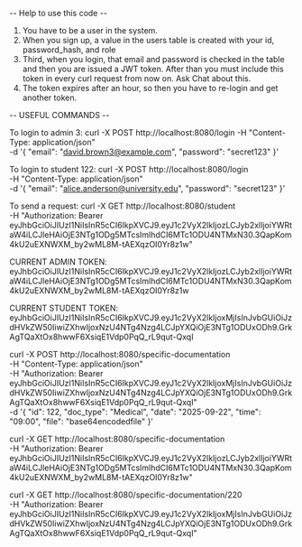 -- Help to use this code --

1. You have to be a user in the system.
2. When you sign up, a value in the users table is created with your id, password_hash, and role
3. Third, when you login, that email and password is checked in the table and then you are issued a JWT token. After than you must include this token in every curl request from now on. Ask Chat about this.
4. The token expires after an hour, so then you have to re-login and get another token.

-- USEFUL COMMANDS --

To login to admin 3:
curl -X POST http://localhost:8080/login -H "Content-Type: application/json" \
  -d '{
    "email": "david.brown3@example.com",
    "password": "secret123"
  }'

To login to student 122:
curl -X POST http://localhost:8080/login \
  -H "Content-Type: application/json" \
  -d '{
    "email": "alice.anderson@university.edu",
    "password": "secret123"
  }'

To send a request:
curl -X GET http://localhost:8080/student \
  -H "Authorization: Bearer eyJhbGciOiJIUzI1NiIsInR5cCI6IkpXVCJ9.eyJ1c2VyX2lkIjozLCJyb2xlIjoiYWRtaW4iLCJleHAiOjE3NTg1ODg5MTcsImlhdCI6MTc1ODU4NTMxN30.3QapKom4kU2uEXNWXM_by2wML8M-tAEXqzOI0Yr8z1w"

CURRENT ADMIN TOKEN: eyJhbGciOiJIUzI1NiIsInR5cCI6IkpXVCJ9.eyJ1c2VyX2lkIjozLCJyb2xlIjoiYWRtaW4iLCJleHAiOjE3NTg1ODg5MTcsImlhdCI6MTc1ODU4NTMxN30.3QapKom4kU2uEXNWXM_by2wML8M-tAEXqzOI0Yr8z1w

CURRENT STUDENT TOKEN: eyJhbGciOiJIUzI1NiIsInR5cCI6IkpXVCJ9.eyJ1c2VyX2lkIjoxMjIsInJvbGUiOiJzdHVkZW50IiwiZXhwIjoxNzU4NTg4Nzg4LCJpYXQiOjE3NTg1ODUxODh9.GrkAgTQaXtOx8hwwF6XsiqE1Vdp0PqQ_rL9qut-QxqI

curl -X POST http://localhost:8080/specific-documentation \
  -H "Content-Type: application/json" \
  -H "Authorization: Bearer eyJhbGciOiJIUzI1NiIsInR5cCI6IkpXVCJ9.eyJ1c2VyX2lkIjoxMjIsInJvbGUiOiJzdHVkZW50IiwiZXhwIjoxNzU4NTg4Nzg4LCJpYXQiOjE3NTg1ODUxODh9.GrkAgTQaXtOx8hwwF6XsiqE1Vdp0PqQ_rL9qut-QxqI" \
  -d '{
    "id": 122,
    "doc_type": "Medical",
    "date": "2025-09-22",
    "time": "09:00",
    "file": "base64encodedfile"
  }'

curl -X GET http://localhost:8080/specific-documentation \
  -H "Authorization: Bearer eyJhbGciOiJIUzI1NiIsInR5cCI6IkpXVCJ9.eyJ1c2VyX2lkIjozLCJyb2xlIjoiYWRtaW4iLCJleHAiOjE3NTg1ODg5MTcsImlhdCI6MTc1ODU4NTMxN30.3QapKom4kU2uEXNWXM_by2wML8M-tAEXqzOI0Yr8z1w"

curl -X GET http://localhost:8080/specific-documentation/220 \
  -H "Authorization: Bearer eyJhbGciOiJIUzI1NiIsInR5cCI6IkpXVCJ9.eyJ1c2VyX2lkIjoxMjIsInJvbGUiOiJzdHVkZW50IiwiZXhwIjoxNzU4NTg4Nzg4LCJpYXQiOjE3NTg1ODUxODh9.GrkAgTQaXtOx8hwwF6XsiqE1Vdp0PqQ_rL9qut-QxqI"
